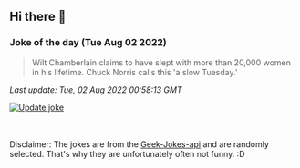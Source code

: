## Hi there 👋

### Joke of the day (Tue Aug 02 2022)
<!-- joke -->
>Wilt Chamberlain claims to have slept with more than 20,000 women in his lifetime. Chuck Norris calls this 'a slow Tuesday.'
<!-- /joke -->

*Last update: Tue, 02 Aug 2022 00:58:13 GMT*

[![Update joke](https://github.com/nclskfm/nclskfm/actions/workflows/joke.yml/badge.svg)](https://github.com/nclskfm/nclskfm/actions/workflows/joke.yml)

<br><br>
Disclaimer: The jokes are from the [Geek-Jokes-api](https://github.com/sameerkumar18/geek-joke-api) and are randomly selected. That's why they are unfortunately often not funny. :D

